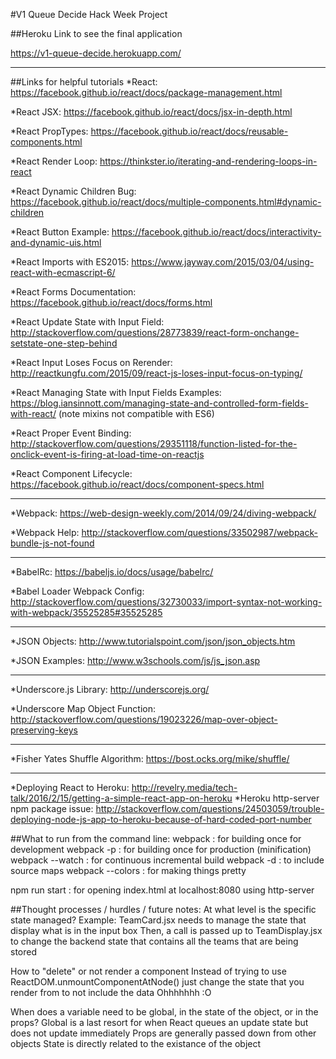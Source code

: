 #V1 Queue Decide Hack Week Project

##Heroku Link to see the final application

https://v1-queue-decide.herokuapp.com/

---

##Links for helpful tutorials
*React: https://facebook.github.io/react/docs/package-management.html

*React JSX: https://facebook.github.io/react/docs/jsx-in-depth.html

*React PropTypes: https://facebook.github.io/react/docs/reusable-components.html

*React Render Loop: https://thinkster.io/iterating-and-rendering-loops-in-react

*React Dynamic Children Bug: https://facebook.github.io/react/docs/multiple-components.html#dynamic-children

*React Button Example: https://facebook.github.io/react/docs/interactivity-and-dynamic-uis.html

*React Imports with ES2015: https://www.jayway.com/2015/03/04/using-react-with-ecmascript-6/

*React Forms Documentation: https://facebook.github.io/react/docs/forms.html

*React Update State with Input Field: http://stackoverflow.com/questions/28773839/react-form-onchange-setstate-one-step-behind

*React Input Loses Focus on Rerender: http://reactkungfu.com/2015/09/react-js-loses-input-focus-on-typing/

*React Managing State with Input Fields Examples: https://blog.iansinnott.com/managing-state-and-controlled-form-fields-with-react/ (note mixins not compatible with ES6)

*React Proper Event Binding: http://stackoverflow.com/questions/29351118/function-listed-for-the-onclick-event-is-firing-at-load-time-on-reactjs

*React Component Lifecycle: https://facebook.github.io/react/docs/component-specs.html

---

*Webpack: https://web-design-weekly.com/2014/09/24/diving-webpack/

*Webpack Help: http://stackoverflow.com/questions/33502987/webpack-bundle-js-not-found

---

*BabelRc: https://babeljs.io/docs/usage/babelrc/

*Babel Loader Webpack Config: http://stackoverflow.com/questions/32730033/import-syntax-not-working-with-webpack/35525285#35525285

---

*JSON Objects: http://www.tutorialspoint.com/json/json_objects.htm

*JSON Examples: http://www.w3schools.com/js/js_json.asp

---

*Underscore.js Library: http://underscorejs.org/

*Underscore Map Object Function: http://stackoverflow.com/questions/19023226/map-over-object-preserving-keys

---

*Fisher Yates Shuffle Algorithm: https://bost.ocks.org/mike/shuffle/

---

*Deploying React to Heroku: http://revelry.media/tech-talk/2016/2/15/getting-a-simple-react-app-on-heroku
*Heroku http-server npm package issue: http://stackoverflow.com/questions/24503059/trouble-deploying-node-js-app-to-heroku-because-of-hard-coded-port-number

##What to run from the command line:
webpack : for building once for development
webpack -p : for building once for production (minification)
webpack --watch : for continuous incremental build
webpack -d : to include source maps
webpack --colors : for making things pretty

npm run start : for opening index.html at localhost:8080 using http-server

##Thought processes / hurdles / future notes:
At what level is the specific state managed?
Example: TeamCard.jsx needs to manage the state that display what is in the input box
Then, a call is passed up to TeamDisplay.jsx to change the backend state that contains all the teams that are being stored

How to "delete" or not render a component
Instead of trying to use ReactDOM.unmountComponentAtNode() just change the state that you render from to not include the data
Ohhhhhhh :O

When does a variable need to be global, in the state of the object, or in the props?
Global is a last resort for when React queues an update state but does not update immediately
Props are generally passed down from other objects
State is directly related to the existance of the object

